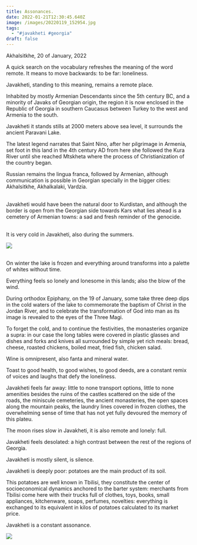 ```yaml
---
title: Assonances.
date: 2022-01-21T12:30:45.640Z
image: /images/20220119_152954.jpg
tags:
  - "#javakheti #georgia"
draft: false
---
```

Akhalsitkhe, 20 of January, 2022

A quick search on the vocabulary refreshes the meaning of the word remote. It means to move backwards: to be far: loneliness.

Javakheti, standing to this meaning, remains a remote place.

Inhabited by mostly Armenian Descendants since the 5th century BC, and a minority of Javaks of Georgian origin, the region it is now enclosed in the Republic of Georgia in southern Caucasus between Turkey to the west and Armenia to the south.

Javakheti it stands stills at 2000 meters above sea level, it surrounds the ancient Paravani Lake.

The latest legend narrates that Saint Nino, after her pilgrimage in Armenia, set foot in this land in the 4th century AD from here she followed the Kura River until she reached Mtskheta where the process of Christianization of the country began.

Russian remains the lingua franca, followed by Armenian, although communication is possible in Georgian specially in the bigger cities: Akhalsitkhe, Akhalkalaki, Vardzia.

\
Javakheti would have been the natural door to Kurdistan, and although the border is open from the Georgian side towards Kars what lies ahead is a cemetery of Armenian towns: a sad and fresh reminder of the genocide.

\
It is very cold in Javakheti, also during the summers.



![](/images/20220119_153743.jpg)

\
On winter the lake is frozen and everything around transforms into a palette of whites without time.

Everything feels so lonely and lonesome in this lands; also the blow of the wind.

During orthodox Epiphany, on the 19 of January, some take three deep dips in the cold waters of the lake to commemorate the baptism of Christ in the Jordan River, and to celebrate the transformation of God into man as its image is revealed to the eyes of the Three Magi.

To forget the cold, and to continue the festivities, the monasteries organize a supra: in our case the long tables were covered in plastic glasses and dishes and forks and knives all surrounded by simple yet rich meals: bread, cheese, roasted chickens, boiled meat, fried fish, chicken salad.

Wine is omnipresent, also fanta and mineral water.

Toast to good health, to good wishes, to good deeds, are a constant remix of voices and laughs that defy the loneliness.

Javakheti feels far away: little to none transport options, little to none amenities besides the ruins of the castles scattered on the side of the roads, the miniscule cemeteries, the ancient monasteries, the open spaces along the mountain peaks, the laundry lines covered in frozen clothes, the overwhelming sense of time that has not yet fully devoured the memory of this plateu.

The moon rises slow in Javakheti, it is also remote and lonely: full.

Javakheti feels desolated: a high contrast between the rest of the regions of Georgia.

Javakheti is mostly silent, is silence.

Javakheti is deeply poor: potatoes are the main product of its soil. 

This potatoes are well known in Tbilisi, they constitute the center of socioeconomical dynamics anchored to the barter system: merchants from Tbilisi come here with their trucks full of clothes, toys, books, small appliances, kitchenware, soaps, perfumes, novelties: everything is exchanged to its equivalent in kilos of potatoes calculated to its market price.

Javakheti is a constant assonance. 



![](/images/20220119_154301.jpg)